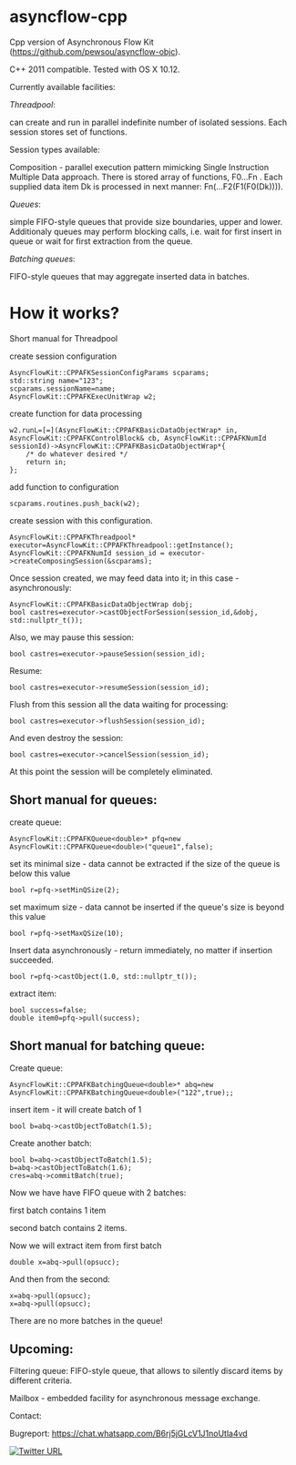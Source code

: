 # asyncflow-cpp
Cpp version of Asynchronous Flow Kit (https://github.com/pewsou/asyncflow-objc).

C++ 2011 compatible. Tested with OS X 10.12.

Currently available facilities:

*Threadpool*: 

can create and run in parallel indefinite number of isolated sessions. Each session stores set of functions.

Session types available:

Composition - parallel execution pattern mimicking Single Instruction Multiple Data approach.
There is stored array of functions, F0...Fn .
Each supplied data item Dk is processed in next manner: Fn(...F2(F1(F0(Dk)))).

*Queues*: 

simple FIFO-style queues that provide size boundaries, upper and lower. Additionaly queues may perform blocking calls, i.e. wait for first insert in queue or wait for first extraction from the queue.

*Batching queues*:
    
FIFO-style queues that may aggregate inserted data in batches.


# How it works?
Short manual for Threadpool

create session configuration

    AsyncFlowKit::CPPAFKSessionConfigParams scparams;
    std::string name="123";
    scparams.sessionName=name;
    AsyncFlowKit::CPPAFKExecUnitWrap w2;

create function for data processing

    w2.runL=[=](AsyncFlowKit::CPPAFKBasicDataObjectWrap* in, AsyncFlowKit::CPPAFKControlBlock& cb, AsyncFlowKit::CPPAFKNumId sessionId)->AsyncFlowKit::CPPAFKBasicDataObjectWrap*{
        /* do whatever desired */
        return in;
    };

add function to configuration 
    
    scparams.routines.push_back(w2);

create session with this configuration.

    AsyncFlowKit::CPPAFKThreadpool* executor=AsyncFlowKit::CPPAFKThreadpool::getInstance();
    AsyncFlowKit::CPPAFKNumId session_id = executor->createComposingSession(&scparams);

Once session created, we may feed data into it; in this case - asynchronously:

    AsyncFlowKit::CPPAFKBasicDataObjectWrap dobj;
    bool castres=executor->castObjectForSession(session_id,&dobj,  std::nullptr_t());

Also, we may pause this session:

    bool castres=executor->pauseSession(session_id);

Resume:

    bool castres=executor->resumeSession(session_id);

Flush from this session all the data waiting for processing:

    bool castres=executor->flushSession(session_id);

And even destroy the session:

    bool castres=executor->cancelSession(session_id);

At this point the session will be completely eliminated.

## Short manual for queues:
create queue:

    AsyncFlowKit::CPPAFKQueue<double>* pfq=new AsyncFlowKit::CPPAFKQueue<double>("queue1",false);

set its minimal size - data cannot be extracted if the size of the queue is below this value

    bool r=pfq->setMinQSize(2);

set maximum size - data cannot be inserted if the queue's size is beyond this value

    bool r=pfq->setMaxQSize(10);

Insert data asynchronously - return immediately, no matter if insertion succeeded.

    bool r=pfq->castObject(1.0, std::nullptr_t());

extract item:

    bool success=false;
    double item0=pfq->pull(success);

## Short manual for batching queue:
Create queue:

    AsyncFlowKit::CPPAFKBatchingQueue<double>* abq=new AsyncFlowKit::CPPAFKBatchingQueue<double>("122",true);;

insert item - it will create batch of 1

    bool b=abq->castObjectToBatch(1.5);

Create another batch:

    bool b=abq->castObjectToBatch(1.5);
    b=abq->castObjectToBatch(1.6);
    cres=abq->commitBatch(true);

Now we have have FIFO queue with 2 batches:

first batch contains 1 item

second batch contains 2 items.

Now we will extract item from first batch

    double x=abq->pull(opsucc);

And then from the second:

    x=abq->pull(opsucc);
    x=abq->pull(opsucc);

There are no more batches in the queue!

## Upcoming:

Filtering queue: FIFO-style queue, that allows to silently discard items by different criteria.

Mailbox - embedded facility for asynchronous message exchange.

Contact:

Bugreport: https://chat.whatsapp.com/B6rj5jGLcV1J1noUtla4vd

[![Twitter URL](https://img.shields.io/twitter/url/https/twitter.com/bvprojs.svg?style=social&label=Follow%20%40bvprojs)](https://twitter.com/bvprojs)
